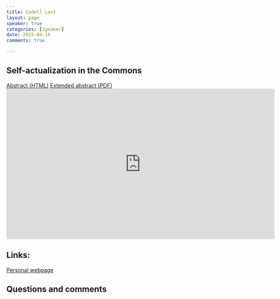 ```yaml
---
title: Cadell Last
layout: page
speaker: true
categories: [speaker]
date: 2015-04-16
comments: true

---
```


## Self-actualization in the Commons

<div class="button-section">
  <a class="btn btn-default" href="../last-abstract">Abstract (HTML)</a>
  <a class="btn btn-default" href="../../files/last-abstract.pdf">Extended abstract (PDF)</a>
</div>

<div>
  <iframe width="700" height="393" src="https://www.youtube.com/embed/Co3RsKGNzT4" frameborder="0" allowfullscreen></iframe>
</div>

## Links:

[Personal webpage](http://www.cadelllast.com)

## Questions and comments
